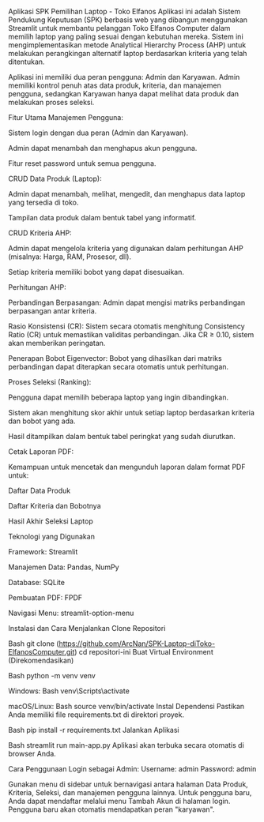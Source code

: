 Aplikasi SPK Pemilihan Laptop - Toko Elfanos
Aplikasi ini adalah Sistem Pendukung Keputusan (SPK) berbasis web yang dibangun menggunakan Streamlit untuk membantu pelanggan Toko Elfanos Computer dalam memilih laptop yang paling sesuai dengan kebutuhan mereka. Sistem ini mengimplementasikan metode Analytical Hierarchy Process (AHP) untuk melakukan perangkingan alternatif laptop berdasarkan kriteria yang telah ditentukan.

Aplikasi ini memiliki dua peran pengguna: Admin dan Karyawan. Admin memiliki kontrol penuh atas data produk, kriteria, dan manajemen pengguna, sedangkan Karyawan hanya dapat melihat data produk dan melakukan proses seleksi.

Fitur Utama
Manajemen Pengguna:

Sistem login dengan dua peran (Admin dan Karyawan).

Admin dapat menambah dan menghapus akun pengguna.

Fitur reset password untuk semua pengguna.

CRUD Data Produk (Laptop):

Admin dapat menambah, melihat, mengedit, dan menghapus data laptop yang tersedia di toko.

Tampilan data produk dalam bentuk tabel yang informatif.

CRUD Kriteria AHP:

Admin dapat mengelola kriteria yang digunakan dalam perhitungan AHP (misalnya: Harga, RAM, Prosesor, dll).

Setiap kriteria memiliki bobot yang dapat disesuaikan.

Perhitungan AHP:

Perbandingan Berpasangan: Admin dapat mengisi matriks perbandingan berpasangan antar kriteria.

Rasio Konsistensi (CR): Sistem secara otomatis menghitung Consistency Ratio (CR) untuk memastikan validitas perbandingan. Jika CR ≥ 0.10, sistem akan memberikan peringatan.

Penerapan Bobot Eigenvector: Bobot yang dihasilkan dari matriks perbandingan dapat diterapkan secara otomatis untuk perhitungan.

Proses Seleksi (Ranking):

Pengguna dapat memilih beberapa laptop yang ingin dibandingkan.

Sistem akan menghitung skor akhir untuk setiap laptop berdasarkan kriteria dan bobot yang ada.

Hasil ditampilkan dalam bentuk tabel peringkat yang sudah diurutkan.

Cetak Laporan PDF:

Kemampuan untuk mencetak dan mengunduh laporan dalam format PDF untuk:

Daftar Data Produk

Daftar Kriteria dan Bobotnya

Hasil Akhir Seleksi Laptop

Teknologi yang Digunakan

Framework: Streamlit 


Manajemen Data: Pandas, NumPy 


Database: SQLite 


Pembuatan PDF: FPDF 


Navigasi Menu: streamlit-option-menu 

Instalasi dan Cara Menjalankan
Clone Repositori

Bash
git clone (https://github.com/ArcNan/SPK-Laptop-diToko-ElfanosComputer.git)
cd repositori-ini
Buat Virtual Environment (Direkomendasikan)

Bash
python -m venv venv

Windows:
Bash
venv\Scripts\activate

macOS/Linux:
Bash
source venv/bin/activate
Instal Dependensi
Pastikan Anda memiliki file requirements.txt di direktori proyek.

Bash
pip install -r requirements.txt
Jalankan Aplikasi

Bash
streamlit run main-app.py
Aplikasi akan terbuka secara otomatis di browser Anda.

Cara Penggunaan
Login sebagai Admin:
Username: admin
Password: admin

Gunakan menu di sidebar untuk bernavigasi antara halaman Data Produk, Kriteria, Seleksi, dan manajemen pengguna lainnya.
Untuk pengguna baru, Anda dapat mendaftar melalui menu Tambah Akun di halaman login. Pengguna baru akan otomatis mendapatkan peran "karyawan".
